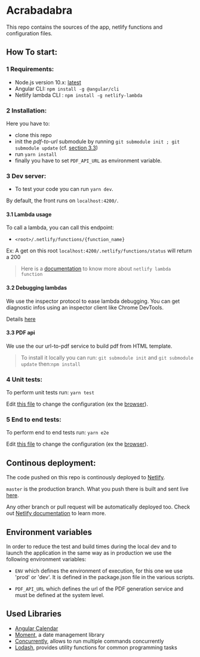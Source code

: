 # Acrabadabra

This repo contains the sources of the app, netlify functions and configuration files.

## How To start:

### 1 Requirements:

- Node.js version 10.x: [latest](https://nodejs.org/en/download/current/)
- Angular CLI: `npm install -g @angular/cli`
- Netlify lambda CLI : `npm install -g netlify-lambda`

### 2 Installation:

Here you have to:

- clone this repo
- init the _pdf-to-url_ submodule by running `git submodule init ; git submodule update` (cf. [section 3.3](#3.3-pdf-api))
- run `yarn install`
- finally you have to set `PDF_API_URL` as environment variable.

### 3 Dev server:

- To test your code you can run `yarn dev`.

By default, the front runs on `localhost:4200/`.

#### 3.1 Lambda usage

To call a lambda, you can call this endpoint:

- `<root>/.netlify/functions/{function_name}`

Ex: A get on this root `localhost:4200/.netlify/functions/status` will return a 200

> Here is a [documentation](https://www.netlify.com/docs/functions/#javascript-lambda-functions) to know more about `netlify lambda function`

#### 3.2 Debugging lambdas

We use the inspector protocol to ease lambda debugging. You can get diagnostic infos using an inspector client like Chrome DevTools.

Details [here](https://nodejs.org/en/docs/guides/debugging-getting-started/)

#### 3.3 PDF api

We use the our url-to-pdf service to build pdf from HTML template.

> To install it locally you can run: `git submodule init` and `git submodule update` then:`npm install`

### 4 Unit tests:

To perform unit tests run:
`yarn test`

Edit [this file](https://github.com/Iteatime/Acrabadabra/blob/master/src/karma.conf.js) to change the configuration
(ex the [browser](https://karma-runner.github.io/3.0/config/browsers.html)).

### 5 End to end tests:

To perform end to end tests run:
`yarn e2e`

Edit [this file](https://github.com/Iteatime/Acrabadabra/blob/master/e2e/protractor.conf.js) to change the configuration
(ex the [browser](https://github.com/angular/protractor/blob/master/docs/browser-setup.md)).

## Continous deployment:

The code pushed on this repo is continously deployed to [Netlify](https://www.netlify.com/).

`master` is the production branch. What you push there is built and sent live [here](https://acrabadabra.netlify.com/).

Any other branch or pull request will be automatically deployed too. Check out [Netlify documentation](https://www.netlify.com/docs/continuous-deployment/) to learn more.

## Environment variables

In order to reduce the test and build times during the local dev and to launch the application in the same way as in production we use the following environment variables:

- `ENV` which defines the environment of execution, for this one we use 'prod' or 'dev'. It is defined in the package.json file in the various scripts.

- `PDF_API_URL` which defines the url of the PDF generation service and must be defined at the system level.

## Used Libraries

- [Angular Calendar](https://github.com/mattlewis92/angular-calendar)
- [Moment](https://momentjs.com/), a date management library
- [Concurrently](https://www.npmjs.com/package/concurrently), allows to run multiple commands concurrently
- [Lodash](https://lodash.com/), provides utility functions for common programming tasks
